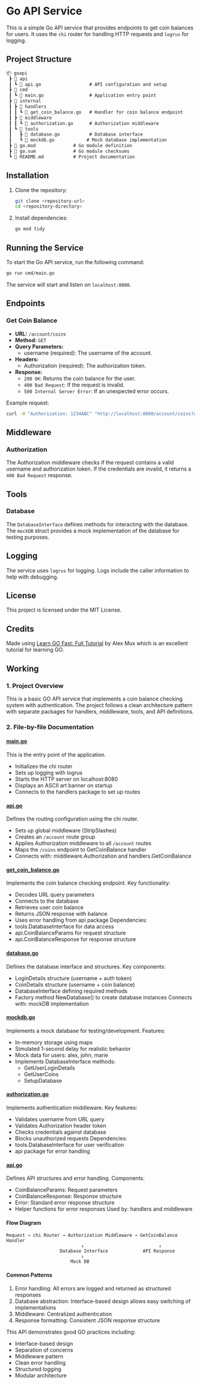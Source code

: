 # Go API Service

This is a simple Go API service that provides endpoints to get coin balances for users. It uses the `chi` router for handling HTTP requests and `logrus` for logging.

## Project Structure

```markdown
📦 goapi
 ┣ 📂 api
 ┃ ┗ 📜 api.go                  # API configuration and setup
 ┣ 📂 cmd
 ┃ ┗ 📜 main.go                 # Application entry point
 ┣ 📂 internal
 ┃ ┣ 📂 handlers
 ┃ ┃ ┗ 📜 get_coin_balance.go   # Handler for coin balance endpoint
 ┃ ┣ 📂 middleware
 ┃ ┃ ┗ 📜 authorization.go      # Authorization middleware
 ┃ ┗ 📂 tools
 ┃   ┣ 📜 database.go           # Database interface
 ┃   ┗ 📜 mockdb.go            # Mock database implementation
 ┣ 📜 go.mod              # Go module definition
 ┣ 📜 go.sum              # Go module checksums
 ┗ 📜 README.md           # Project documentation
```

## Installation

1. Clone the repository:

    ```sh
    git clone <repository-url>
    cd <repository-directory>
    ```

2. Install dependencies:

    ```sh
    go mod tidy
    ```

## Running the Service

To start the Go API service, run the following command:

```sh
go run cmd/main.go
```

The service will start and listen on `localhost:8080`.

## Endpoints

### Get Coin Balance

- **URL:** `/account/coins`
- **Method:** `GET`
- **Query Parameters:**
  - username (required): The username of the account.
- **Headers:**
  - Authorization (required): The authorization token.
- **Response:**
  - `200 OK`: Returns the coin balance for the user.
  - `400 Bad Request`: If the request is invalid.
  - `500 Internal Server Error`: If an unexpected error occurs.

Example request:

```sh
curl -H "Authorization: 1234ABC" "http://localhost:8080/account/coins?username=alex"
```

## Middleware

### Authorization

The Authorization middleware checks if the request contains a valid username and authorization token. If the credentials are invalid, it returns a `400 Bad Request` response.

## Tools

### Database

The `DatabaseInterface` defines methods for interacting with the database. The `mockDB` struct provides a mock implementation of the database for testing purposes.

## Logging

The service uses `logrus` for logging. Logs include the caller information to help with debugging.

## License

This project is licensed under the MIT License.

## Credits

Made using [Learn GO Fast: Full Tutorial](https://www.youtube.com/watch?v=8uiZC0l4Ajw) by Alex Mux which is an excellent tutorial for learning GO.

## Working

### 1. Project Overview

This is a basic GO API service that implements a coin balance checking system with authentication. The project follows a clean architecture pattern with separate packages for handlers, middleware, tools, and API definitions.

### 2. File-by-file Documentation

#### [main.go](cmd/main.go)

This is the entry point of the application.

- Initializes the chi router
- Sets up logging with logrus
- Starts the HTTP server on localhost:8080
- Displays an ASCII art banner on startup
- Connects to the handlers package to set up routes

#### [api.go](internal/handlers/api.go)

Defines the routing configuration using the chi router.

- Sets up global middleware (StripSlashes)
- Creates an `/account` route group
- Applies Authorization middleware to all `/account` routes
- Maps the `/coins` endpoint to GetCoinBalance handler
- Connects with: middleware.Authorization and handlers.GetCoinBalance

#### [get_coin_balance.go](internal/handlers/get_coin_balance.go)

Implements the coin balance checking endpoint.
Key functionality:

- Decodes URL query parameters
- Connects to the database
- Retrieves user coin balance
- Returns JSON response with balance
- Uses error handling from api package
Dependencies:
- tools.DatabaseInterface for data access
- api.CoinBalanceParams for request structure
- api.CoinBalanceResponse for response structure

#### [database.go](internal/tools/database.go)

Defines the database interface and structures.
Key components:

- LoginDetails structure (username + auth token)
- CoinDetails structure (username + coin balance)
- DatabaseInterface defining required methods
- Factory method NewDatabase() to create database instances
Connects with: mockDB implementation

#### [mockdb.go](internal/tools/mockdb.go)

Implements a mock database for testing/development.
Features:

- In-memory storage using maps
- Simulated 1-second delay for realistic behavior
- Mock data for users: alex, john, marie
- Implements DatabaseInterface methods:
  - GetUserLoginDetails
  - GetUserCoins
  - SetupDatabase

#### [authorization.go](internal/middleware/authorization.go)

Implements authentication middleware.
Key features:

- Validates username from URL query
- Validates Authorization header token
- Checks credentials against database
- Blocks unauthorized requests
Dependencies:
- tools.DatabaseInterface for user verification
- api package for error handling

#### [api.go](api/api.go)

Defines API structures and error handling.
Components:

- CoinBalanceParams: Request parameters
- CoinBalanceResponse: Response structure
- Error: Standard error response structure
- Helper functions for error responses
Used by: handlers and middleware

#### Flow Diagram

```flowchart
Request → chi Router → Authorization Middleware → GetCoinBalance Handler
                            ↓                            ↓
                    Database Interface             API Response
                            ↓
                        Mock DB
```

#### Common Patterns

1. Error handling: All errors are logged and returned as structured responses
2. Database abstraction: Interface-based design allows easy switching of implementations
3. Middleware: Centralized authentication
4. Response formatting: Consistent JSON response structure

This API demonstrates good GO practices including:

- Interface-based design
- Separation of concerns
- Middleware pattern
- Clean error handling
- Structured logging
- Modular architecture
